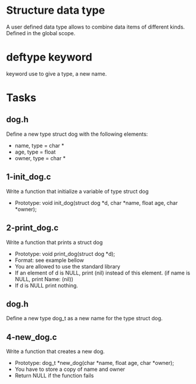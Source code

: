 # Structure data type
A user defined data type allows to combine data items of
different kinds. Defined in the global scope.

# deftype keyword
keyword use to give a type, a new name.

# Tasks
## dog.h
Define a new type struct dog with the following elements:
- name, type = char *
- age, type = float
- owner, type = char *

## 1-init_dog.c
Write a function that initialize a variable of type struct dog
- Prototype: void init_dog(struct dog *d, char *name, float age, char *owner);

## 2-print_dog.c
Write a function that prints a struct dog
- Prototype: void print_dog(struct dog *d);
- Format: see example bellow
- You are allowed to use the standard library
- If an element of d is NULL, print (nil) instead of this element. (if name is NULL, print Name: (nil))
- If d is NULL print nothing.

## dog.h
Define a new type dog_t as a new name for the type struct dog.

## 4-new_dog.c
Write a function that creates a new dog.
- Prototype: dog_t *new_dog(char *name, float age, char *owner);
- You have to store a copy of name and owner
- Return NULL if the function fails




